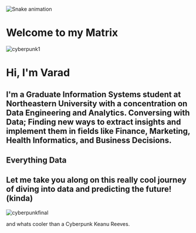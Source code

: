 ![Snake animation](https://github.com/Varadmurty-mohod/Varadmurty-mohod/blob/output/github-contribution-grid-snake.svg)

# Welcome to my Matrix

![cyberpunk1](https://user-images.githubusercontent.com/69577585/230151745-3cabeaba-7df5-4a18-8bd4-5846ad9abf87.gif)

# Hi, I'm Varad
## I'm a Graduate Information Systems student at Northeastern University with a concentration on Data Engineering and Analytics. Conversing with Data; Finding new ways to extract insights and implement them in fields like Finance, Marketing, Health Informatics, and Business Decisions.

## Everything Data

## Let me take you along on this really cool journey of diving into data and predicting the future!(kinda)
![cyberpunkfinal](https://user-images.githubusercontent.com/69577585/230152531-1be44ba9-da83-4504-8cbf-f1c19ef8d130.gif)

and whats cooler than a Cyberpunk Keanu Reeves.

<!---
Varadmurty-mohod/Varadmurty-mohod is a ✨ special ✨ repository because its `README.md` (this file) appears on your GitHub profile.
You can click the Preview link to take a look at your changes.
--->
